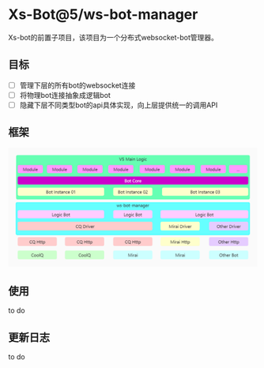 # Xs-Bot@5/ws-bot-manager
Xs-bot的前置子项目，该项目为一个分布式websocket-bot管理器。

## 目标

- [ ] 管理下层的所有bot的websocket连接
- [ ] 将物理bot连接抽象成逻辑bot
- [ ] 隐藏下层不同类型bot的api具体实现，向上层提供统一的调用API

## 框架
<img src="./doc/V5 Baking.jpg"/>

## 使用
to do

## 更新日志
to do